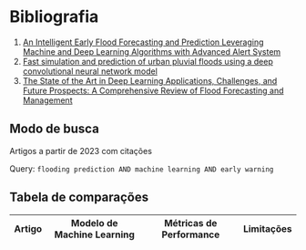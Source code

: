 # Bibliografia

1. [An Intelligent Early Flood Forecasting and Prediction Leveraging Machine and Deep Learning Algorithms with Advanced Alert System](https://www.mdpi.com/2227-9717/11/2/481)
2. [Fast simulation and prediction of urban pluvial floods using a deep convolutional neural network model](https://www.sciencedirect.com/science/article/abs/pii/S0022169423008879)
3. [The State of the Art in Deep Learning Applications, Challenges, and Future Prospects: A Comprehensive Review of Flood Forecasting and Management](https://www.mdpi.com/2071-1050/15/13/10543)

## Modo de busca
Artigos a partir de 2023 com citações

Query: `flooding prediction AND machine learning AND early warning`

## Tabela de comparações

| Artigo | Modelo de Machine Learning | Métricas de Performance | Limitações |
|--------|----------------------------|-------------------------|------------|
